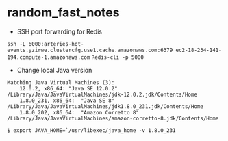 # random_fast_notes

- SSH port forwarding for Redis

`ssh -L 6000:arteries-hot-events.yzirwe.clustercfg.use1.cache.amazonaws.com:6379 ec2-18-234-141-194.compute-1.amazonaws.com`
`Redis-cli -p 5000`

- Change local Java version
```$ /usr/libexec/java_home -V
Matching Java Virtual Machines (3):
    12.0.2, x86_64:	"Java SE 12.0.2"	/Library/Java/JavaVirtualMachines/jdk-12.0.2.jdk/Contents/Home
    1.8.0_231, x86_64:	"Java SE 8"	/Library/Java/JavaVirtualMachines/jdk1.8.0_231.jdk/Contents/Home
    1.8.0_202, x86_64:	"Amazon Corretto 8"	/Library/Java/JavaVirtualMachines/amazon-corretto-8.jdk/Contents/Home
```

```$ export JAVA_HOME=`/usr/libexec/java_home -v 1.8.0_231```

